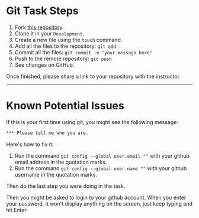 # Git Task Steps

1. Fork [this repository](https://github.com/JoinCODED/pre-course-git).
2. Clone it in your `Development`.
3. Create a new file using the `touch` command.
4. Add all the files to the repository: `git add .`
5. Commit all the files: `git commit -m "your message here"`
6. Push to the remote repository: `git push`
7. See changes on GitHub.

Once finished, please share a link to your repository with the instructor.

---

# Known Potential Issues

If this is your first time using git, you might see the following message:

```bash
*** Please tell me who you are.
```

Here's how to fix it:

1. Run the command `git config --global user.email ""` with your github email address in the quotation marks.
2. Run the command `git config --global user.name ""` with your github username in the quotation marks.

Then do the last step you were doing in the task.

Then you might be asked to login to your github account. When you enter your password, it won't display anything on the screen, just keep typing and hit Enter.
